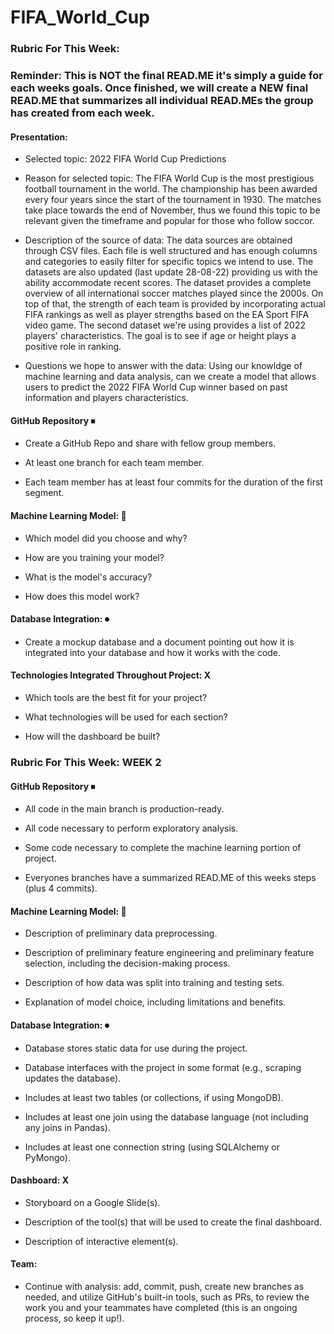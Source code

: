 # FIFA_World_Cup

### Rubric For This Week:

### Reminder: This is NOT the final READ.ME it's simply a guide for each weeks goals. Once finished, we will create a NEW final READ.ME that summarizes all individual READ.MEs the group has created from each week. 

#### Presentation: 
- Selected topic: 2022 FIFA World Cup Predictions

- Reason for selected topic: The FIFA World Cup is the most prestigious football tournament in the world. The championship has been awarded every four years since the start of the tournament in 1930. The matches take place towards the end of November, thus we found this topic to be relevant given the timeframe and popular for those who follow soccor. 

- Description of the source of data: The data sources are obtained through CSV files. Each file is well structured and has enough columns and categories to easily filter for specific topics we intend to use. The datasets are also updated (last update 28-08-22) providing us with the ability accommodate recent scores. The dataset provides a complete overview of all international soccer matches played since the 2000s. On top of that, the strength of each team is provided by incorporating actual FIFA rankings as well as player strengths based on the EA Sport FIFA video game. The second dataset we're using provides a list of 2022 players' characteristics. The goal is to see if age or height plays a positive role in ranking. 

- Questions we hope to answer with the data: Using our knowldge of machine learning and data analysis, can we create a model that allows users to predict the 2022 FIFA World Cup winner based on past information and players characteristics. 

#### GitHub Repository ⏹
- Create a GitHub Repo and share with fellow group members.

- At least one branch for each team member.

- Each team member has at least four commits for the duration of the first segment. 

#### Machine Learning Model: 🔼
- Which model did you choose and why?

- How are you training your model?

- What is the model's accuracy?

- How does this model work?

#### Database Integration: ⏺
- Create a mockup database and a document pointing out how it is integrated into your database and how it works with the code.

#### Technologies Integrated Throughout Project: X 
- Which tools are the best fit for your project? 

- What technologies will be used for each section? 

- How will the dashboard be built?

### Rubric For This Week: WEEK 2

#### GitHub Repository ⏹
- All code in the main branch is production-ready.

- All code necessary to perform exploratory analysis.

- Some code necessary to complete the machine learning portion of project.

- Everyones branches have a summarized READ.ME of this weeks steps (plus 4 commits).

#### Machine Learning Model: 🔼
- Description of preliminary data preprocessing.

- Description of preliminary feature engineering and preliminary feature selection, including the decision-making process.

- Description of how data was split into training and testing sets.

- Explanation of model choice, including limitations and benefits.

#### Database Integration: ⏺
- Database stores static data for use during the project.

- Database interfaces with the project in some format (e.g., scraping updates the database).

- Includes at least two tables (or collections, if using MongoDB).

- Includes at least one join using the database language (not including any joins in Pandas).

- Includes at least one connection string (using SQLAlchemy or PyMongo).

#### Dashboard: X 
- Storyboard on a Google Slide(s).

- Description of the tool(s) that will be used to create the final dashboard.

- Description of interactive element(s).

#### Team: 
- Continue with analysis: add, commit, push, create new branches as needed, and utilize GitHub's built-in tools, such as PRs, to review the work you and your teammates have completed (this is an ongoing process, so keep it up!).
